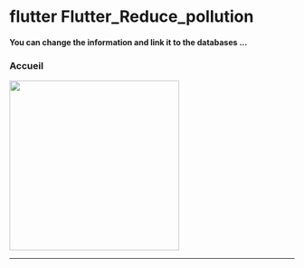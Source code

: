<h1> flutter Flutter_Reduce_pollution </h1>



<h4> You can change the information and link it to the databases ...</h4>



<h3>Accueil</h3> 



<img src="https://github.com/abenkoula71/flutter-nikz-app-D/blob/main/Screenshot_1642772981.png" width="300" /> 


<hr>

